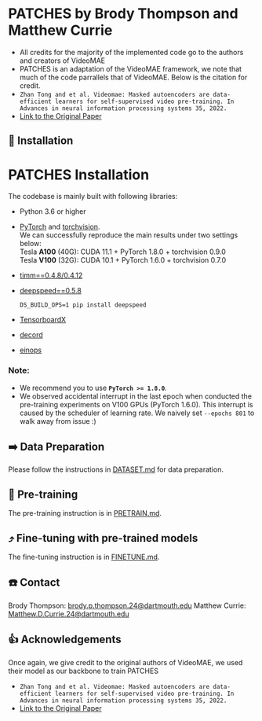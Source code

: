 # PATCHES by Brody Thompson and Matthew Currie

 - All credits for the majority of the implemented code go to the authors and creators of VideoMAE
 - PATCHES is an adaptation of the VideoMAE framework, we note that much of the code parrallels that of VideoMAE. Below is the citation for credit.
 - `Zhan Tong and et al. Videomae: Masked autoencoders are data-efficient learners for self-supervised video
pre-training. In Advances in neural information processing systems 35, 2022.`
 - [Link to the Original Paper](https://arxiv.org/pdf/2203.12602)

## 🔨 Installation

# PATCHES Installation

The codebase is mainly built with following libraries:

- Python 3.6 or higher

- [PyTorch](https://pytorch.org/) and [torchvision](https://github.com/pytorch/vision). <br>
  We can successfully reproduce the main results under two settings below:<br>
  Tesla **A100** (40G): CUDA 11.1 + PyTorch 1.8.0 + torchvision 0.9.0<br>
  Tesla **V100** (32G): CUDA 10.1 + PyTorch 1.6.0 + torchvision 0.7.0

- [timm==0.4.8/0.4.12](https://github.com/rwightman/pytorch-image-models)

- [deepspeed==0.5.8](https://github.com/microsoft/DeepSpeed)

  `DS_BUILD_OPS=1 pip install deepspeed`

- [TensorboardX](https://github.com/lanpa/tensorboardX)

- [decord](https://github.com/dmlc/decord)

- [einops](https://github.com/arogozhnikov/einops)

### Note:
- We recommend you to use **`PyTorch >= 1.8.0`**.
- We observed accidental interrupt in the last epoch when conducted the pre-training experiments on V100 GPUs (PyTorch 1.6.0). This interrupt is caused by the scheduler of learning rate. We naively set  `--epochs 801` to walk away from issue :)


## ➡️ Data Preparation

Please follow the instructions in [DATASET.md](DATASET.md) for data preparation.

## 🔄 Pre-training

The pre-training instruction is in [PRETRAIN.md](PRETRAIN.md).

## ⤴️ Fine-tuning with pre-trained models

The fine-tuning instruction is in [FINETUNE.md](FINETUNE.md).

## ☎️ Contact 

Brody Thompson: brody.p.thompson.24@dartmouth.edu
Matthew Currie: Matthew.D.Currie.24@dartmouth.edu

## 👍 Acknowledgements

Once again, we give credit to the original authors of VideoMAE, we used their model as our backbone to train PATCHES
 - `Zhan Tong and et al. Videomae: Masked autoencoders are data-efficient learners for self-supervised video
pre-training. In Advances in neural information processing systems 35, 2022.`
 - [Link to the Original Paper](https://arxiv.org/pdf/2203.12602)
